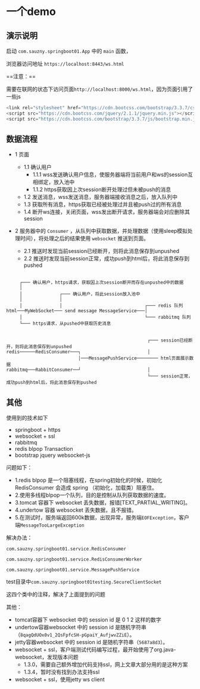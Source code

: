 # 一个demo

## 演示说明

启动 `com.sauzny.springboot01.App` 中的 `main` 函数，


浏览器访问地址 `https://localhost:8443/ws.html`

==注意：==

需要在联网的状态下访问页面`http://localhost:8000/ws.html`，因为页面引用了一些js

``` js
<link rel="stylesheet" href="https://cdn.bootcss.com/bootstrap/3.3.7/css/bootstrap.min.css">
<script src="https://cdn.bootcss.com/jquery/2.1.1/jquery.min.js"></script>
<script src="https://cdn.bootcss.com/bootstrap/3.3.7/js/bootstrap.min.js"></script>
```

## 数据流程

- 1 页面
	- 1.1 确认用户
		- 1.1.1 wss发送确认用户信息，使服务器端将当前用户和ws的session互相绑定，放入池中
		- 1.1.2 https获取因上次session断开处理过但未被push的消息
	- 1.2 发送消息，wss发送消息，服务器端接收消息之后，放入队列中
	- 1.3 获取所有消息，https获取已经被处理过并且被push过的所有消息
	- 1.4 断开ws连接，关闭页面，wss发出断开请求，服务器端会对应删除其session

- 2 服务器中的 `Consumer` ，从队列中获取数据，并处理数据（使用sleep模拟处理时间），将处理之后的结果使用 `websocket` 推送到页面。
	- 2.1 推送时发现当前session已经断开，则将此消息保存到unpushed
	- 2.2 推送时发现当前session正常，成功push到html后，将此消息保存到pushed

```

     ┌─── 确认用户，https请求，获取因上次session断开而存在unpushed中的数据
     │
     │              ┌─── 确认用户，将此session放入池中
     │              │
     │              │                               ┌─── redis 队列
html───MyWebSocket─── send message MessageService───│
     │                                              └─── rabbitmq 队列
     └─── https请求，从pushed中获取历史消息


                                                     ┌─── session已经断开，则将此消息保存到unpushed
redis──────RedisConsumer───┐                         │
                           │───MessagePushService──────── html页面展示数据
rabbitmq───RabbitConsumer──┘                         │
                                                     └─── session正常，成功push到html后，将此消息保存到pushed

```


## 其他

使用到的技术如下

- springboot + https
- websocket + ssl
- rabbitmq
- redis blpop Transaction
- bootstrap jquery websocket-js

问题如下：

- 1.redis blpop 是一个阻塞线程，在spring初始化的时候，初始化 RedisConsumer 会造成 spring （初始化，加载类）阻塞住。
- 2.使用多线程blpop一个队列，目的是控制从队列获取数据的速度。
- 3.tomcat 容器下 websocket 丢失数据，报错[TEXT_PARTIAL_WRITING]。
- 4.undertow 容器 websocket 丢失数据，且不报错。
- 5.在测试时，服务端返回600k数据，出现异常，服务端`EOFException`，客户端`MessageTooLargeException`

解决办法：

`com.sauzny.springboot01.service.RedisConsumer`

`com.sauzny.springboot01.service.RedisConsumerWorker`

`com.sauzny.springboot01.service.MessagePushService`

test目录中`com.sauzny.springboot01testing.SecureClientSocket`

这四个类中的注释，解决了上面提到的问题

其他：

- tomcat容器下 websocket 中的 session id 是 0 1 2 这样的数字
- undertow容器websocket 中的 session id 是随机字符串（`8qagQdUOx0v1_2QsFpfcSH-pGpaiY_AufjwvZZiE`）。
- jetty容器websocket 中的 session id 是随机字符串（`5687a8d3`）。
- websocket + ssl，客户端测试代码编写过程，最开始使用了org.java-websocket，发现版本问题
	- 1.3.0，需要自己额外增加代码支持ssl，网上文章大部分用的是这种方案
	- 1.3.4，暂时没有找到办法支持ssl
- websocket + ssl，使用jetty ws client


